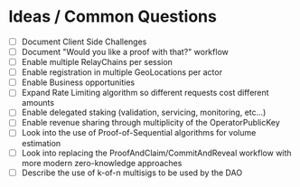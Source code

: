 # Ideas / Common Questions

- [ ] Document Client Side Challenges
- [ ] Document "Would you like a proof with that?" workflow
- [ ] Enable multiple RelayChains per session
- [ ] Enable registration in multiple GeoLocations per actor
- [ ] Enable Business opportunities
- [ ] Expand Rate Limiting algorithm so different requests cost different amounts
- [ ] Enable delegated staking (validation, servicing, monitoring, etc...)
- [ ] Enable revenue sharing through multiplicity of the OperatorPublicKey
- [ ] Look into the use of Proof-of-Sequential algorithms for volume estimation
- [ ] Look into replacing the ProofAndClaim/CommitAndReveal workflow with more modern zero-knowledge approaches
- [ ] Describe the use of k-of-n multisigs to be used by the DAO

